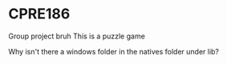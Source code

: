 # CPRE186
Group project bruh
This is a puzzle game

Why isn't there a windows folder in the natives folder under lib?
